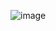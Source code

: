 ![image](https://github.com/fahricigdem/Phoneword/assets/64100513/eb136a6c-462d-4a46-9dee-348fd87e5b34)
